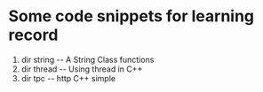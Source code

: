 # Some code snippets for learning record

1. dir string -- A String Class functions
2. dir thread -- Using thread in C++
3. dir tpc -- http C++ simple
